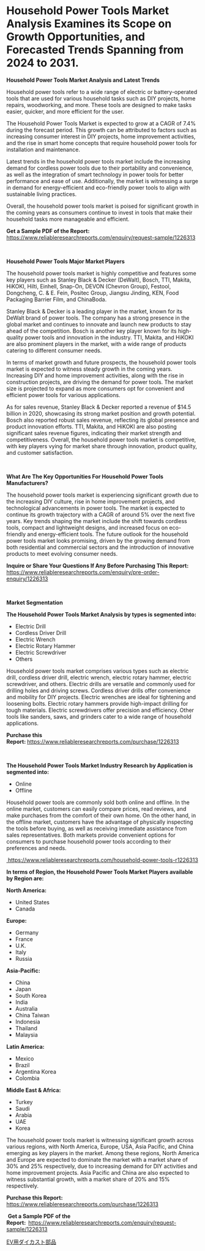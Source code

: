 <p><h1>Household Power Tools Market Analysis Examines its Scope on Growth Opportunities, and Forecasted Trends Spanning from 2024 to 2031.</h1></p><p><strong>Household Power Tools Market Analysis and Latest Trends</strong></p>
<p><p>Household power tools refer to a wide range of electric or battery-operated tools that are used for various household tasks such as DIY projects, home repairs, woodworking, and more. These tools are designed to make tasks easier, quicker, and more efficient for the user.</p><p>The Household Power Tools Market is expected to grow at a CAGR of 7.4% during the forecast period. This growth can be attributed to factors such as increasing consumer interest in DIY projects, home improvement activities, and the rise in smart home concepts that require household power tools for installation and maintenance.</p><p>Latest trends in the household power tools market include the increasing demand for cordless power tools due to their portability and convenience, as well as the integration of smart technology in power tools for better performance and ease of use. Additionally, the market is witnessing a surge in demand for energy-efficient and eco-friendly power tools to align with sustainable living practices.</p><p>Overall, the household power tools market is poised for significant growth in the coming years as consumers continue to invest in tools that make their household tasks more manageable and efficient.</p></p>
<p><strong>Get a Sample PDF of the Report:&nbsp;</strong> <a href="https://www.reliableresearchreports.com/enquiry/request-sample/1226313">https://www.reliableresearchreports.com/enquiry/request-sample/1226313</a></p>
<p>&nbsp;</p>
<p><strong>Household Power Tools Major Market Players</strong></p>
<p><p>The household power tools market is highly competitive and features some key players such as Stanley Black & Decker (DeWalt), Bosch, TTI, Makita, HiKOKI, Hilti, Einhell, Snap-On, DEVON (Chevron Group), Festool, Dongcheng, C. & E. Fein, Positec Group, Jiangsu Jinding, KEN, Food Packaging Barrier Film, and ChinaBoda. </p><p>Stanley Black & Decker is a leading player in the market, known for its DeWalt brand of power tools. The company has a strong presence in the global market and continues to innovate and launch new products to stay ahead of the competition. Bosch is another key player known for its high-quality power tools and innovation in the industry. TTI, Makita, and HiKOKI are also prominent players in the market, with a wide range of products catering to different consumer needs.</p><p>In terms of market growth and future prospects, the household power tools market is expected to witness steady growth in the coming years. Increasing DIY and home improvement activities, along with the rise in construction projects, are driving the demand for power tools. The market size is projected to expand as more consumers opt for convenient and efficient power tools for various applications.</p><p>As for sales revenue, Stanley Black & Decker reported a revenue of $14.5 billion in 2020, showcasing its strong market position and growth potential. Bosch also reported robust sales revenue, reflecting its global presence and product innovation efforts. TTI, Makita, and HiKOKI are also posting significant sales revenue figures, indicating their market strength and competitiveness. Overall, the household power tools market is competitive, with key players vying for market share through innovation, product quality, and customer satisfaction.</p></p>
<p>&nbsp;</p>
<p><strong>What Are The Key Opportunities For Household Power Tools Manufacturers?</strong></p>
<p><p>The household power tools market is experiencing significant growth due to the increasing DIY culture, rise in home improvement projects, and technological advancements in power tools. The market is expected to continue its growth trajectory with a CAGR of around 5% over the next five years. Key trends shaping the market include the shift towards cordless tools, compact and lightweight designs, and increased focus on eco-friendly and energy-efficient tools. The future outlook for the household power tools market looks promising, driven by the growing demand from both residential and commercial sectors and the introduction of innovative products to meet evolving consumer needs.</p></p>
<p><strong>Inquire or Share Your Questions If Any Before Purchasing This Report:</strong> <a href="https://www.reliableresearchreports.com/enquiry/pre-order-enquiry/1226313">https://www.reliableresearchreports.com/enquiry/pre-order-enquiry/1226313</a></p>
<p>&nbsp;</p>
<p><strong>Market Segmentation</strong></p>
<p><strong>The Household Power Tools Market Analysis by types is segmented into:</strong></p>
<p><ul><li>Electric Drill</li><li>Cordless Driver Drill</li><li>Electric Wrench</li><li>Electric Rotary Hammer</li><li>Electric Screwdriver</li><li>Others</li></ul></p>
<p><p>Household power tools market comprises various types such as electric drill, cordless driver drill, electric wrench, electric rotary hammer, electric screwdriver, and others. Electric drills are versatile and commonly used for drilling holes and driving screws. Cordless driver drills offer convenience and mobility for DIY projects. Electric wrenches are ideal for tightening and loosening bolts. Electric rotary hammers provide high-impact drilling for tough materials. Electric screwdrivers offer precision and efficiency. Other tools like sanders, saws, and grinders cater to a wide range of household applications.</p></p>
<p><strong>Purchase this Report:&nbsp;</strong><a href="https://www.reliableresearchreports.com/purchase/1226313">https://www.reliableresearchreports.com/purchase/1226313</a></p>
<p>&nbsp;</p>
<p><strong>The Household Power Tools Market Industry Research by Application is segmented into:</strong></p>
<p><ul><li>Online</li><li>Offline</li></ul></p>
<p><p>Household power tools are commonly sold both online and offline. In the online market, customers can easily compare prices, read reviews, and make purchases from the comfort of their own home. On the other hand, in the offline market, customers have the advantage of physically inspecting the tools before buying, as well as receiving immediate assistance from sales representatives. Both markets provide convenient options for consumers to purchase household power tools according to their preferences and needs.</p></p>
<p><a href="https://www.reliableresearchreports.com/household-power-tools-r1226313">&nbsp;https://www.reliableresearchreports.com/household-power-tools-r1226313</a></p>
<p><strong>In terms of Region, the Household Power Tools Market Players available by Region are:</strong></p>
<p>
    <p> <strong> North America: </strong>
        <ul>
            <li>United States</li>
            <li>Canada</li>
        </ul>
        </p> 
    <p> <strong> Europe: </strong>
        <ul>
            <li>Germany</li>
            <li>France</li>
            <li>U.K.</li>
            <li>Italy</li>
            <li>Russia</li>
        </ul>
        </p> 
    <p> <strong> Asia-Pacific: </strong>
        <ul>
            <li>China</li>
            <li>Japan</li>
            <li>South Korea</li>
            <li>India</li>
            <li>Australia</li>
            <li>China Taiwan</li>
            <li>Indonesia</li>
            <li>Thailand</li>
            <li>Malaysia</li>
        </ul>
        </p> 
    <p> <strong> Latin America: </strong>
        <ul>
            <li>Mexico</li>
            <li>Brazil</li>
            <li>Argentina Korea</li>
            <li>Colombia</li>
        </ul>
        </p> 
    <p> <strong> Middle East & Africa: </strong>
        <ul>
            <li>Turkey</li>
            <li>Saudi</li>
            <li>Arabia</li>
            <li>UAE</li>
            <li>Korea</li>
        </ul>
    </p>
    </p>
<p><p>The household power tools market is witnessing significant growth across various regions, with North America, Europe, USA, Asia Pacific, and China emerging as key players in the market. Among these regions, North America and Europe are expected to dominate the market with a market share of 30% and 25% respectively, due to increasing demand for DIY activities and home improvement projects. Asia Pacific and China are also expected to witness substantial growth, with a market share of 20% and 15% respectively.</p></p>
<p><strong>Purchase this Report: </strong><a href="https://www.reliableresearchreports.com/purchase/1226313">https://www.reliableresearchreports.com/purchase/1226313</a></p>
<p>&nbsp;<strong>Get a Sample PDF of the Report:&nbsp;&nbsp;</strong><a href="https://www.reliableresearchreports.com/enquiry/request-sample/1226313">https://www.reliableresearchreports.com/enquiry/request-sample/1226313</a></p>
<p><strong></strong></p>
<p><p><a href="https://medium.com/@munroco657/ev%E5%B8%82%E5%A0%B4%E5%90%91%E3%81%91%E3%81%AE%E3%83%80%E3%82%A4%E3%82%AB%E3%82%B9%E3%83%88%E9%83%A8%E5%93%81%E3%81%AE%E5%B8%82%E5%A0%B4%E8%A6%8F%E6%A8%A1-%E5%B8%82%E5%A0%B4%E3%82%BB%E3%82%B0%E3%83%A1%E3%83%B3%E3%83%86%E3%83%BC%E3%82%B7%E3%83%A7%E3%83%B3-%E5%B8%82%E5%A0%B4%E5%8B%95%E5%90%91-%E3%81%8A%E3%82%88%E3%81%B32031%E5%B9%B4%E3%81%BE%E3%81%A7%E3%81%AE%E6%88%90%E9%95%B7%E5%88%86%E6%9E%90%E4%BA%88%E6%B8%AC-3f99a76e1283">EV用ダイカスト部品</a></p></p>